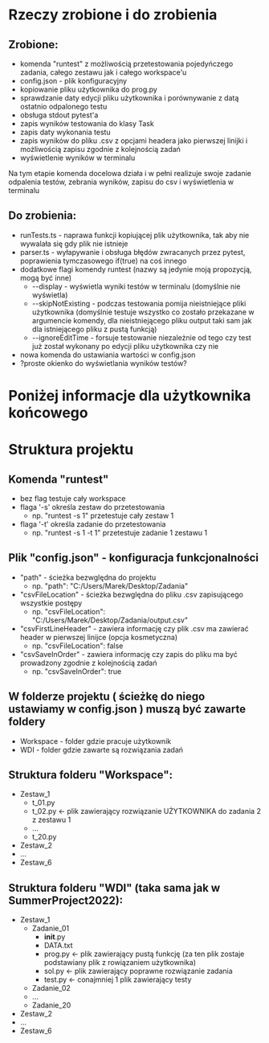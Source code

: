 # Rzeczy zrobione i do zrobienia


## Zrobione:
- komenda "runtest" z możliwością przetestowania pojedyńczego zadania, całego zestawu jak i całego workspace'u
- config.json - plik konfiguracyjny
- kopiowanie pliku użytkownika do prog.py
- sprawdzanie daty edycji pliku użytkownika i porównywanie z datą ostatnio odpalonego testu
- obsługa stdout pytest'a
- zapis wyników testowania do klasy Task
- zapis daty wykonania testu
- zapis wyników do pliku .csv z opcjami headera jako pierwszej linijki i możliwością zapisu zgodnie z kolejnością zadań
- wyświetlenie wyników w terminalu

Na tym etapie komenda docelowa działa i w pełni realizuje swoje zadanie odpalenia testów, zebrania wyników, zapisu do csv i wyświetlenia w terminalu


## Do zrobienia:
- runTests.ts - naprawa funkcji kopiującej plik użytkownika, tak aby nie wywalała się gdy plik nie istnieje
- parser.ts - wyłapywanie i obsługa błędów zwracanych przez pytest, poprawienia tymczasowego if(true) na coś innego
- dodatkowe flagi komendy runtest (nazwy są jedynie moją propozycją, mogą być inne)
  - --display - wyświetla wyniki testów w terminalu (domyślnie nie wyświetla)
  - --skipNotExisting - podczas testowania pomija nieistniejące pliki użytkownika (domyślnie testuje wszystko co zostało przekazane w argumencie komendy, dla nieistniejącego pliku output taki sam jak dla istniejącego pliku z pustą funkcją)
  - --ignoreEditTime - forsuje testowanie niezależnie od tego czy test już został wykonany po edycji pliku użytkownika czy nie
- nowa komenda do ustawiania wartości w config.json
- ?proste okienko do wyświetlania wyników testów?


# Poniżej informacje dla użytkownika końcowego
# Struktura projektu


## Komenda "runtest"
- bez flag testuje cały workspace
- flaga '-s' określa zestaw do przetestowania
  - np. "runtest -s 1"  przetestuje cały zestaw 1
- flaga '-t' określa zadanie do przetestowania
  - np. "runtest -s 1 -t 1"  przetestuje zadanie 1 zestawu 1


## Plik "config.json" - konfiguracja funkcjonalności
  - "path" - ścieżka bezwględna do projektu
    - np. "path": "C:/Users/Marek/Desktop/Zadania"
  - "csvFileLocation" - ścieżka bezwględna do pliku .csv zapisującego wszystkie postępy
    - np. "csvFileLocation": "C:/Users/Marek/Desktop/Zadania/output.csv"
  - "csvFirstLineHeader" - zawiera informację czy plik .csv ma zawierać header w pierwszej linijce (opcja kosmetyczna)
    - np. "csvFileLocation": false
  - "csvSaveInOrder" - zawiera informację czy zapis do pliku ma być prowadzony zgodnie z kolejnością zadań
    - np. "csvSaveInOrder": true


## W folderze projektu ( ścieżkę do niego ustawiamy w config.json ) muszą być zawarte foldery
- Workspace - folder gdzie pracuje użytkownik
- WDI - folder gdzie zawarte są rozwiązania zadań


## Struktura folderu "Workspace":
- Zestaw_1
  - t_01.py
  - t_02.py <- plik zawierający rozwiązanie UŻYTKOWNIKA do zadania 2 z zestawu 1
  - ...
  - t_20.py
- Zestaw_2
- ...
- Zestaw_6


## Struktura folderu "WDI" (taka sama jak w SummerProject2022):
- Zestaw_1
  - Zadanie_01
      - __init__.py 
      - DATA.txt
      - prog.py <- plik zawierający pustą funkcję (za ten plik zostaje podstawiany plik z rowiązaniem użytkownika)
      - sol.py <- plik zawierający poprawne rozwiązanie zadania
      - test.py <- conajmniej 1 plik zawierający testy
  - Zadanie_02
  - ...
  - Zadanie_20
- Zestaw_2
- ...
- Zestaw_6
